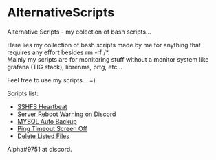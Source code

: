 # AlternativeScripts
Alternative Scripts - my colection of bash scripts...


Here lies my collection of bash scripts made by me for anything that requires any effort besides rm -rf /*.\
Mainly my scripts are for monitoring stuff without a monitor system like grafana (TIG stack), librenms, prtg, etc...

Feel free to use my scripts... =)  

Scripts list:  
- [SSHFS Heartbeat](./sshfs_heartbeat)  
- [Server Reboot Warning on Discord](./reboot_warn)  
- [MYSQL Auto Backup](./mysql_auto_bkp)
- [Ping Timeout Screen Off](./pingscreenoff)
- [Delete Listed Files](./del_listed_files)

Alpha#9751 at discord.
